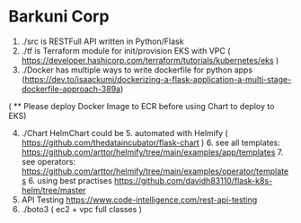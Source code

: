 #  Barkuni Corp
1. ./src is  RESTFull API written in Python/Flask
1. ./tf is Terraform module for init/provision EKS with VPC ( https://developer.hashicorp.com/terraform/tutorials/kubernetes/eks )
2. ./Docker has multiple ways to write dockerfile for python apps (https://dev.to/isaackumi/dockerizing-a-flask-application-a-multi-stage-dockerfile-approach-389a) 

( ** Please deploy Docker Image to ECR before using Chart to deploy to EKS)

4. ./Chart HelmChart could be 
   5. automated with Helmify ( https://github.com/thedataincubator/flask-chart ) 
   6. see all templates: https://github.com/arttor/helmify/tree/main/examples/app/templates
   7. see operators: https://github.com/arttor/helmify/tree/main/examples/operator/templates
   6. using best practises    https://github.com/davidh83110/flask-k8s-helm/tree/master
7. API Testing https://www.code-intelligence.com/rest-api-testing
8. ./boto3 ( ec2 + vpc full classes ) 


 
